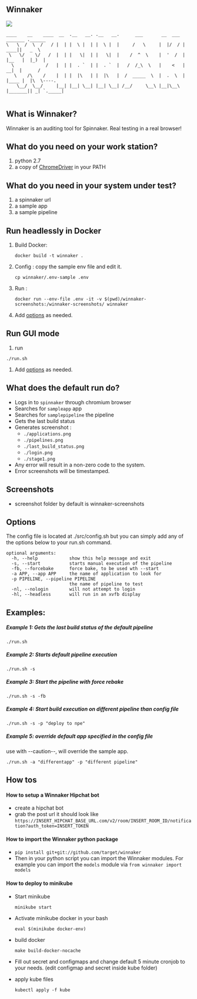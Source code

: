 ## Winnaker
[![](https://images.microbadger.com/badges/image/medyagh/winnaker.svg)](https://microbadger.com/images/medyagh/winnaker "Get your own image badge on microbadger.com")


```
____    __    ____  __  .__   __. .__   __.      ___       __  ___  _______ .______
\   \  /  \  /   / |  | |  \ |  | |  \ |  |     /   \     |  |/  / |   ____||   _  \
 \   \/    \/   /  |  | |   \|  | |   \|  |    /  ^  \    |  '  /  |  |__   |  |_)  |
  \            /   |  | |  . `  | |  . `  |   /  /_\  \   |    <   |   __|  |      /
   \    /\    /    |  | |  |\   | |  |\   |  /  _____  \  |  .  \  |  |____ |  |\  \----.
    \__/  \__/     |__| |__| \__| |__| \__| /__/     \__\ |__|\__\ |_______|| _| `._____|


```

## What is Winnaker?
Winnaker is an auditing tool for Spinnaker. Real testing in a real browser!

## What do you need on your work station?
1. python 2.7
2. a copy of [ChromeDriver](https://sites.google.com/a/chromium.org/chromedriver/home) in your PATH

## What do you need in your system under test?
1. a spinnaker url
2. a sample app
3. a sample pipeline

## Run headlessly in Docker
1. Build Docker:


	```
	docker build -t winnaker .
	```



2. Config : copy the sample env file and edit it.


	```
	cp winnaker/.env-sample .env

	```

3. Run :
	```
	docker run --env-file .env -it -v $(pwd)/winnaker-screenshots:/winnaker-screenshots/ winnaker
	```

4. Add [options](#options) as needed.


## Run GUI mode

1. run
```
./run.sh
```
1. Add [options](#options) as needed.



## What does the default run do?
- Logs in to `spinnaker` through chromium browser
- Searches for `sampleapp` app
- Searches for `samplepipeline` the pipeline
- Gets the last build status
- Generates screenshot :
	- `./applications.png`
	- `./pipelines.png`
	- `./last_build_status.png`
	- `./login.png`
	- `./stage1.png`
- Any error will result in a non-zero code to the system.
- Error screenshots will be timestamped.


## Screenshots

- screenshot folder by default is winnaker-screenshots


## Options
The config file is located at ./src/config.sh but you can simply add any of the options below to your run.sh command.

```
optional arguments:
  -h, --help            show this help message and exit
  -s, --start           starts manual execution of the pipeline
  -fb, --forcebake      force bake, to be used wth --start
  -a APP, --app APP     the name of application to look for
  -p PIPELINE, --pipeline PIPELINE
                        the name of pipeline to test
  -nl, --nologin        will not attempt to login
  -hl, --headless       will run in an xvfb display
```


## Examples:
##### Example 1: Gets the last build status of the default pipeline
`./run.sh`


##### Example 2: Starts default pipeline execution

`./run.sh -s`

##### Example 3: Start the pipeline with force rebake

`./run.sh -s -fb`

##### Example 4: Start build execution on different pipeline than config file

`./run.sh -s -p "deploy to npe"`

##### Example 5: override default app specified in the config file

use with --caution--, will override the sample app.

`./run.sh -a "differentapp" -p "different pipeline"`


## How tos



#### How to setup a Winnaker Hipchat bot
- create a hipchat bot
- grab the post url
it should look like
`https://INSERT_HIPCHAT_BASE_URL.com/v2/room/INSERT_ROOM_ID/notification?auth_token=INSERT_TOKEN`


#### How to import the Winnaker python package
- `pip install git+git://github.com/target/winnaker`
- Then in your python script you can import the Winnaker modules. For example you can import the `models` module via `from winnaker import models`

#### How to deploy to minikube
- Start minikube

	```
	minikube start
	```

- Activate minikube docker in your bash

	```
	eval $(minikube docker-env)
	```
- build docker

	```
	make build-docker-nocache
	```
- Fill out secret and configmaps and change default 5 minute cronjob to your needs. (edit configmap and secret inside kube folder)

- apply kube files

	```
	kubectl apply -f kube
	```
